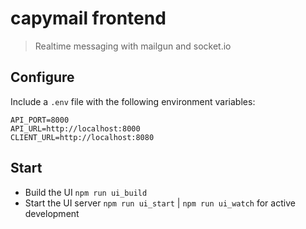 capymail frontend
===
> Realtime messaging with mailgun and socket.io

## Configure

Include a `.env` file with the following environment variables:

```
API_PORT=8000
API_URL=http://localhost:8000
CLIENT_URL=http://localhost:8080
```

## Start

* Build the UI `npm run ui_build`
* Start the UI server `npm run ui_start` | `npm run ui_watch` for active development
